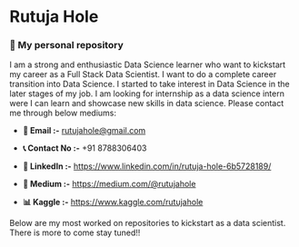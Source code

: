 # Rutuja Hole
### 🔰 My personal repository

I am a strong and enthusiastic Data Science learner who want to kickstart my career as a Full Stack Data Scientist. I want to do a complete career transition into Data Science. I started to take interest in Data Science in the later stages of my job. I am looking for internship as a data science intern were I can learn and showcase new skills in data science. Please contact me through below mediums:


- **📧 Email :-** rutujahole@gmail.com 
* **📞 Contact No :-** +91 8788306403
+ **📌 LinkedIn :-** https://www.linkedin.com/in/rutuja-hole-6b5728189/
- **📜 Medium :-** https://medium.com/@rutujahole
+ **📊 Kaggle :-** https://www.kaggle.com/rutujahole


Below are my most worked on repositories to kickstart as a data scientist. There is more to come stay tuned!!
